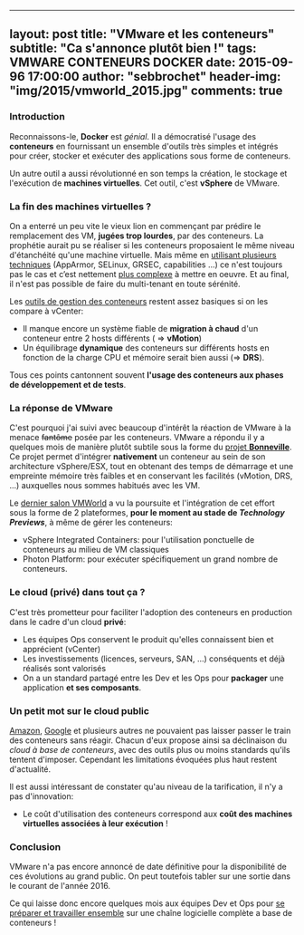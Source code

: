
---
layout: post
title: "VMware et les conteneurs"
subtitle:   "Ca s'annonce plutôt bien !"
tags: VMWARE CONTENEURS DOCKER
date:       2015-09-96 17:00:00
author:     "sebbrochet"
header-img: "img/2015/vmworld_2015.jpg"
comments: true
---

### Introduction

Reconnaissons-le, **Docker** est *génial*. Il a démocratisé l'usage des **conteneurs** en fournissant un ensemble d'outils très simples et intégrés pour créer, stocker et exécuter des applications sous forme de conteneurs.

Un autre outil a aussi révolutionné en son temps la création, le stockage et l'exécution de **machines virtuelles**. Cet outil, c'est **vSphere** de VMware.

### La fin des machines virtuelles ?

On a enterré un peu vite le vieux lion en commençant par prédire le remplacement des VM, **jugées trop lourdes**, par des conteneurs. La prophétie aurait pu se réaliser si les conteneurs proposaient le même niveau d'étanchéité qu'une machine virtuelle. Mais même en [utilisant plusieurs techniques](https://docs.docker.com/articles/security/) (AppArmor, SELinux, GRSEC, capabilities ...) ce n'est toujours pas le cas et c’est nettement [plus complexe](https://benchmarks.cisecurity.org/tools2/docker/CIS_Docker_1.6_Benchmark_v1.0.0.pdf) à mettre en oeuvre. Et au final, il n'est pas possible de faire du multi-tenant en toute sérénité.

Les [outils de gestion des conteneurs](http://panamax.io/) restent assez basiques si on les compare à vCenter:
* Il manque encore un système fiable de **migration à chaud** d'un conteneur entre 2 hosts différents ( => **vMotion**)
* Un équilibrage **dynamique** des conteneurs sur différents hosts en fonction de la charge CPU et mémoire serait bien aussi (=> **DRS**).  

Tous ces points cantonnent souvent **l'usage des conteneurs aux phases de développement et de tests**.

### La réponse de VMware

C'est pourquoi j'ai suivi avec beaucoup d'intérêt la réaction de VMware à la menace ~~fantôme~~ posée par les conteneurs. VMware a répondu il y a quelques mois de manière plutôt subtile sous la forme du [projet **Bonneville**](https://blogs.vmware.com/cloudnative/introducing-project-bonneville/). Ce projet permet d'intégrer **nativement** un conteneur au sein de son architecture vSphere/ESX, tout en obtenant des temps de démarrage et une empreinte mémoire très faibles et en conservant les facilités (vMotion, DRS, ...) auxquelles nous sommes habitués avec les VM.

Le [dernier salon VMWorld](http://venturebeat.com/2015/08/31/vmware-launches-vsphere-integrated-containers-and-the-photon-platform/) a vu la poursuite et l'intégration de cet effort sous la forme de 2 plateformes, **pour le moment au stade de *Technology Previews***, à même de gérer les conteneurs:
* vSphere Integrated Containers: pour l'utilisation ponctuelle de conteneurs au milieu de VM classiques
* Photon Platform: pour exécuter spécifiquement un grand nombre de conteneurs.

### Le cloud (privé) dans tout ça ?

C'est très prometteur pour faciliter l'adoption des conteneurs en production dans le cadre d'un cloud **privé**:
* Les équipes Ops conservent le produit qu'elles connaissent bien et apprécient (vCenter)
* Les investissements (licences, serveurs, SAN, ...) conséquents et déjà réalisés sont valorisés
* On a un standard partagé entre les Dev et les Ops pour **packager** une application **et ses composants**.

### Un petit mot sur le cloud public

[Amazon](https://aws.amazon.com/fr/documentation/ecs/), [Google](https://cloud.google.com/container-engine/) et plusieurs autres ne pouvaient pas laisser passer le train des conteneurs sans réagir. Chacun d'eux propose ainsi sa déclinaison du *cloud à base de conteneurs*, avec des outils plus ou moins standards qu'ils tentent d'imposer. Cependant les limitations évoquées plus haut restent d'actualité.

Il est aussi intéressant de constater qu'au niveau de la tarification, il n'y a  pas d'innovation:
* Le coût d'utilisation des conteneurs correspond aux **coût des machines virtuelles associées à leur exécution** !

### Conclusion

VMware n'a pas encore annoncé de date définitive pour la disponibilité de ces évolutions au grand public. On peut toutefois tabler sur une sortie dans le courant de l'année 2016.

Ce qui laisse donc encore quelques mois aux équipes Dev et Ops pour [se préparer et travailler ensemble](http://blog.sebbrochet.com/2015/05/01/BBL-DevOps-chez-vous/) sur une chaîne logicielle complète a base de conteneurs !
